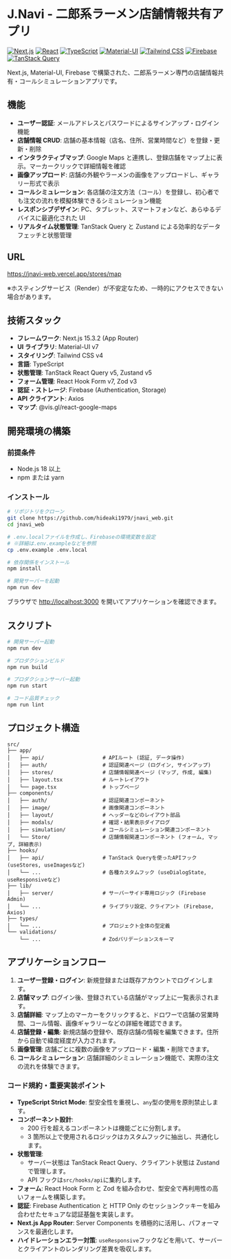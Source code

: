 # J.Navi - 二郎系ラーメン店舗情報共有アプリ

[![Next.js](https://img.shields.io/badge/Next.js-000000?style=for-the-badge&logo=nextdotjs&logoColor=white)](https://nextjs.org/)
[![React](https://img.shields.io/badge/React-20232A?style=for-the-badge&logo=react&logoColor=61DAFB)](https://react.dev/)
[![TypeScript](https://img.shields.io/badge/TypeScript-007ACC?style=for-the-badge&logo=typescript&logoColor=white)](https://www.typescriptlang.org/)
[![Material-UI](https://img.shields.io/badge/Material--UI-0081CB?style=for-the-badge&logo=material-ui&logoColor=white)](https://mui.com/)
[![Tailwind CSS](https://img.shields.io/badge/Tailwind_CSS-38B2AC?style=for-the-badge&logo=tailwind-css&logoColor=white)](https://tailwindcss.com/)
[![Firebase](https://img.shields.io/badge/Firebase-FFCA28?style=for-the-badge&logo=firebase&logoColor=black)](https://firebase.google.com/)
[![TanStack Query](https://img.shields.io/badge/TanStack_Query-FF4154?style=for-the-badge&logo=tanstack&logoColor=white)](https://tanstack.com/query/latest)

Next.js, Material-UI, Firebase で構築された、二郎系ラーメン専門の店舗情報共有・コールシミュレーションアプリです。

## 機能

- **ユーザー認証**: メールアドレスとパスワードによるサインアップ・ログイン機能
- **店舗情報 CRUD**: 店舗の基本情報（店名、住所、営業時間など）を登録・更新・削除
- **インタラクティブマップ**: Google Maps と連携し、登録店舗をマップ上に表示。マーカークリックで詳細情報を確認
- **画像アップロード**: 店舗の外観やラーメンの画像をアップロードし、ギャラリー形式で表示
- **コールシミュレーション**: 各店舗の注文方法（コール）を登録し、初心者でも注文の流れを模擬体験できるシミュレーション機能
- **レスポンシブデザイン**: PC、タブレット、スマートフォンなど、あらゆるデバイスに最適化された UI
- **リアルタイム状態管理**: TanStack Query と Zustand による効率的なデータフェッチと状態管理

## URL

https://jnavi-web.vercel.app/stores/map

※ホスティングサービス（Render）が不安定なため、一時的にアクセスできない場合があります。

## 技術スタック

- **フレームワーク**: Next.js 15.3.2 (App Router)
- **UI ライブラリ**: Material-UI v7
- **スタイリング**: Tailwind CSS v4
- **言語**: TypeScript
- **状態管理**: TanStack React Query v5, Zustand v5
- **フォーム管理**: React Hook Form v7, Zod v3
- **認証・ストレージ**: Firebase (Authentication, Storage)
- **API クライアント**: Axios
- **マップ**: @vis.gl/react-google-maps

## 開発環境の構築

### 前提条件

- Node.js 18 以上
- npm または yarn

### インストール

```bash
# リポジトリをクローン
git clone https://github.com/hideaki1979/jnavi_web.git
cd jnavi_web

# .env.localファイルを作成し、Firebaseの環境変数を設定
# ※詳細は.env.exampleなどを参照
cp .env.example .env.local

# 依存関係をインストール
npm install

# 開発サーバーを起動
npm run dev
```

ブラウザで [http://localhost:3000](http://localhost:3000) を開いてアプリケーションを確認できます。

## スクリプト

```bash
# 開発サーバー起動
npm run dev

# プロダクションビルド
npm run build

# プロダクションサーバー起動
npm run start

# コード品質チェック
npm run lint
```

## プロジェクト構造

```
src/
├── app/
│   ├── api/                   # APIルート (認証, データ操作)
│   ├── auth/                  # 認証関連ページ (ログイン, サインアップ)
│   ├── stores/                # 店舗情報関連ページ (マップ, 作成, 編集)
│   ├── layout.tsx             # ルートレイアウト
│   └── page.tsx               # トップページ
├── components/
│   ├── auth/                  # 認証関連コンポーネント
│   ├── image/                 # 画像関連コンポーネント
│   ├── layout/                # ヘッダーなどのレイアウト部品
│   ├── modals/                # 確認・結果表示ダイアログ
│   ├── simulation/            # コールシミュレーション関連コンポーネント
│   └── Store/                 # 店舗情報関連コンポーネント (フォーム, マップ, 詳細表示)
├── hooks/
│   ├── api/                   # TanStack Queryを使ったAPIフック (useStores, useImagesなど)
│   └── ...                    # 各種カスタムフック (useDialogState, useResponsiveなど)
├── lib/
│   ├── server/                # サーバーサイド専用ロジック (Firebase Admin)
│   └── ...                    # ライブラリ設定、クライアント (Firebase, Axios)
├── types/
│   └── ...                    # プロジェクト全体の型定義
└── validations/
    └── ...                    # Zodバリデーションスキーマ
```

## アプリケーションフロー

1. **ユーザー登録・ログイン**: 新規登録または既存アカウントでログインします。
2. **店舗マップ**: ログイン後、登録されている店舗がマップ上に一覧表示されます。
3. **店舗詳細**: マップ上のマーカーをクリックすると、ドロワーで店舗の営業時間、コール情報、画像ギャラリーなどの詳細を確認できます。
4. **店舗登録・編集**: 新規店舗の登録や、既存店舗の情報を編集できます。住所から自動で緯度経度が入力されます。
5. **画像管理**: 店舗ごとに複数の画像をアップロード・編集・削除できます。
6. **コールシミュレーション**: 店舗詳細のシミュレーション機能で、実際の注文の流れを体験できます。

### コード規約・重要実装ポイント

- **TypeScript Strict Mode**: 型安全性を重視し、`any`型の使用を原則禁止します。
- **コンポーネント設計**:
  - 200 行を超えるコンポーネントは機能ごとに分割します。
  - 3 箇所以上で使用されるロジックはカスタムフックに抽出し、共通化します。
- **状態管理**:
  - サーバー状態は TanStack React Query、クライアント状態は Zustand で管理します。
  - API フックは`src/hooks/api`に集約します。
- **フォーム**: React Hook Form と Zod を組み合わせ、型安全で再利用性の高いフォームを構築します。
- **認証**: Firebase Authentication と HTTP Only のセッションクッキーを組み合わせたセキュアな認証基盤を実装します。
- **Next.js App Router**: Server Components を積極的に活用し、パフォーマンスを最適化します。
- **ハイドレーションエラー対策**: `useResponsive`フックなどを用いて、サーバーとクライアントのレンダリング差異を吸収します。
